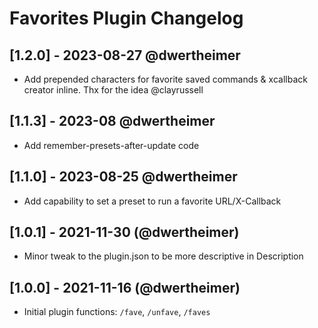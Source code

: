 # Favorites Plugin Changelog

## [1.2.0] - 2023-08-27 @dwertheimer

- Add prepended characters for favorite saved commands & xcallback creator inline. Thx for the idea @clayrussell

## [1.1.3] - 2023-08 @dwertheimer

- Add remember-presets-after-update code

## [1.1.0] - 2023-08-25 @dwertheimer

- Add capability to set a preset to run a favorite URL/X-Callback

## [1.0.1] - 2021-11-30 (@dwertheimer)

- Minor tweak to the plugin.json to be more descriptive in Description

## [1.0.0] - 2021-11-16 (@dwertheimer)

- Initial plugin functions: `/fave`, `/unfave`, `/faves`
